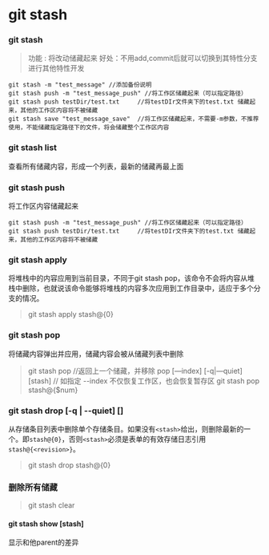 # git stash 

### git stash

> 功能 : 将改动储藏起来
> 好处：不用add,commit后就可以切换到其特性分支进行其他特性开发

```shell
git stash -m "test_message"	//添加备份说明
git stash push -m "test_message_push" //将工作区储藏起来（可以指定路径）
git stash push testDir/test.txt 	//将testDIr文件夹下的test.txt 储藏起来，其他的工作区内容将不被储藏
git stash save "test_message_save"	//将工作区储藏起来，不需要-m参数，不推荐使用，不能储藏指定路径下的文件，将会储藏整个工作区内容
```



### git stash list

查看所有储藏内容，形成一个列表，最新的储藏再最上面

### git stash push

将工作区内容储藏起来

```shell
git stash push -m "test_message_push" //将工作区储藏起来（可以指定路径）
git stash push testDir/test.txt 	//将testDIr文件夹下的test.txt 储藏起来，其他的工作区内容将不被储藏
```

### git stash apply

将堆栈中的内容应用到当前目录，不同于git stash pop，该命令不会将内容从堆栈中删除，也就说该命令能够将堆栈的内容多次应用到工作目录中，适应于多个分支的情况。

> git stash apply stash@{0}

### git stash pop

将储藏内容弹出并应用，储藏内容会被从储藏列表中删除

> git stash pop  //返回上一个储藏，并移除
> pop [—index] [-q|—quiet] [stash]
> // 如指定 --index 不仅恢复工作区，也会恢复暂存区
> git stash pop stash@{$num} 

### git stash drop [-q | --quiet] [<stash>]

从存储条目列表中删除单个存储条目。如果没有`<stash>`给出，则删除最新的一个。即`stash@{0}`，否则`<stash>`必须是表单的有效存储日志引用`stash@{<revision>}`。

> git stash drop stash@{0}



### 删除所有储藏

> git stash clear

#### git stash show [stash]

显示和他parent的差异